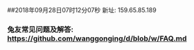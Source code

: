 ##2018年09月28日07时12分07秒 新址: 159.65.85.189
### 兔友常见问题及解答: https://github.com/wanggonging/d/blob/w/FAQ.md
